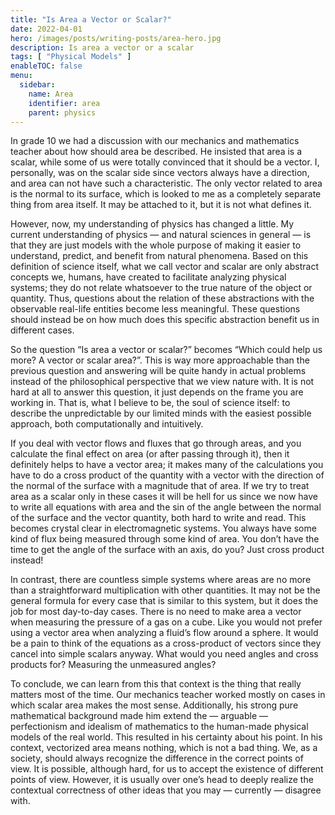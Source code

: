 ```yaml
---
title: "Is Area a Vector or Scalar?"
date: 2022-04-01
hero: /images/posts/writing-posts/area-hero.jpg
description: Is area a vector or a scalar
tags: [ "Physical Models" ]
enableTOC: false
menu:
  sidebar:
    name: Area
    identifier: area
    parent: physics
---
```


In grade 10 we had a discussion with our mechanics and mathematics teacher about
how should area be described. He insisted that area is a scalar, while some of
us were totally convinced that it should be a vector. I, personally, was on the
scalar side since vectors always have a direction, and area can not have such a
characteristic. The only vector related to area is the normal to its surface,
which is looked to me as a completely separate thing from area itself. It may be
attached to it, but it is not what defines it.

However, now, my understanding of physics has changed a little. My current
understanding of physics — and natural sciences in general — is that they are
just models with the whole purpose of making it easier to understand, predict,
and benefit from natural phenomena. Based on this definition of science itself,
what we call vector and scalar are only abstract concepts we, humans, have
created to facilitate analyzing physical systems; they do not relate whatsoever
to the true nature of the object or quantity. Thus, questions about the relation
of these abstractions with the observable real-life entities become less
meaningful. These questions should instead be on how much does this specific
abstraction benefit us in different cases.

So the question “Is area a vector or scalar?” becomes “Which could help us more?
A vector or scalar area?”. This is way more approachable than the previous
question and answering will be quite handy in actual problems instead of the
philosophical perspective that we view nature with. It is not hard at all to
answer this question, it just depends on the frame you are working in. That is,
what I believe to be, the soul of science itself: to describe the unpredictable
by our limited minds with the easiest possible approach, both computationally
and intuitively.

If you deal with vector flows and fluxes that go through areas, and you
calculate the final effect on area (or after passing through it), then it
definitely helps to have a vector area; it makes many of the calculations you
have to do a cross product of the quantity with a vector with the direction of
the normal of the surface with a magnitude that of area. If we try to treat area
as a scalar only in these cases it will be hell for us since we now have to
write all equations with area and the sin of the angle between the normal of the
surface and the vector quantity, both hard to write and read. This becomes
crystal clear in electromagnetic systems. You always have some kind of flux
being measured through some kind of area. You don’t have the time to get the
angle of the surface with an axis, do you? Just cross product instead!

In contrast, there are countless simple systems where areas are no more than a
straightforward multiplication with other quantities. It may not be the general
formula for every case that is similar to this system, but it does the job for
most day-to-day cases. There is no need to make area a vector when measuring the
pressure of a gas on a cube. Like you would not prefer using a vector area when
analyzing a fluid’s flow around a sphere. It would be a pain to think of the
equations as a cross-product of vectors since they cancel into simple scalars
anyway. What would you need angles and cross products for? Measuring the
unmeasured angles?

To conclude, we can learn from this that context is the thing that really
matters most of the time. Our mechanics teacher worked mostly on cases in which
scalar area makes the most sense. Additionally, his strong pure mathematical
background made him extend the — arguable — perfectionism and idealism of
mathematics to the human-made physical models of the real world. This resulted
in his certainty about his point. In his context, vectorized area means nothing,
which is not a bad thing. We, as a society, should always recognize the
difference in the correct points of view. It is possible, although hard, for us
to accept the existence of different points of view. However, it is usually over
one’s head to deeply realize the contextual correctness of other ideas that you
may — currently — disagree with.
